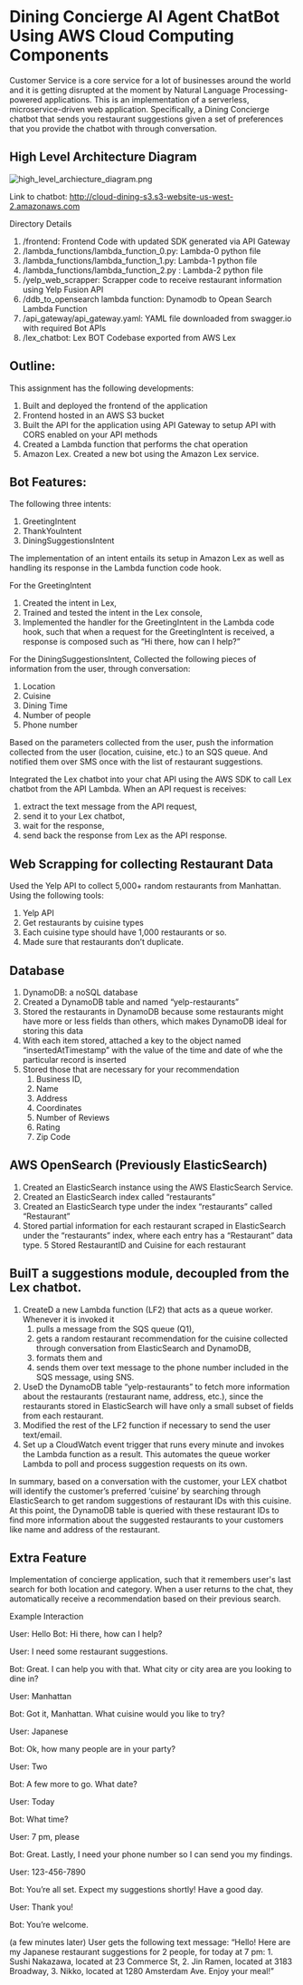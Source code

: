 # Dining Concierge AI Agent ChatBot Using AWS Cloud Computing Components

Customer Service is a core service for a lot of businesses around the world and it is getting disrupted at the moment by Natural Language Processing-powered applications. This is an implementation of a serverless, microservice-driven web application. Specifically, a Dining Concierge chatbot that sends you restaurant suggestions given a set of preferences that you provide the chatbot with through conversation.

## High Level Architecture Diagram
![high_level_archiecture_diagram.png](high_level_archiecture_diagram.png)

Link to chatbot: http://cloud-dining-s3.s3-website-us-west-2.amazonaws.com

Directory Details
1) /frontend: Frontend Code with updated SDK generated via API Gateway
2) /lambda_functions/lambda_function_0.py: Lambda-0 python file
2) /lambda_functions/lambda_function_1.py: Lambda-1 python file
4) /lambda_functions/lambda_function_2.py : Lambda-2 python file
5) /yelp_web_scrapper: Scrapper code to receive restaurant information using Yelp Fusion API
6) /ddb_to_opensearch lambda function: Dynamodb to Opean Search Lambda Function
7) /api_gateway/api_gateway.yaml: YAML file downloaded from swagger.io with required Bot APIs
8) /lex_chatbot: Lex BOT Codebase exported from AWS Lex

## Outline:

This assignment has the following developments:

1. Built and deployed the frontend of the application
2. Frontend hosted in an AWS S3 bucket
3. Built the API for the application using API Gateway to setup  API with CORS enabled on your API methods
4. Created a Lambda function that performs the chat operation 
5. Amazon Lex. Created a new bot using the Amazon Lex service. 

## Bot Features:
The following three intents:
1. GreetingIntent
2. ThankYouIntent
3. DiningSuggestionsIntent

The implementation of an intent entails its setup in Amazon Lex as well as handling its response in the Lambda function code hook.

For the GreetingIntent
1. Created the intent in Lex, 
2. Trained and tested the intent in the Lex console, 
3. Implemented the handler for the GreetingIntent in the Lambda code hook, such that when a request for the GreetingIntent is received, a response is composed such as “Hi there, how can I help?”

For the DiningSuggestionsIntent, 
Collected the following pieces of information from the user, through conversation:
1. Location
2. Cuisine
3. Dining Time
4. Number of people
5. Phone number

Based on the parameters collected from the user, push the information collected from the user (location, cuisine, etc.) to an SQS queue. 
And notified them over SMS once with  the list of restaurant suggestions.

Integrated the Lex chatbot into your chat API using the AWS SDK to call Lex chatbot from the API Lambda.
When an API request is receives:
1. extract the text message from the API request, 
2. send it to your Lex chatbot, 
3. wait for the response, 
4. send back the response from Lex as the API response.

## Web Scrapping for collecting Restaurant Data

Used the Yelp API to collect 5,000+ random restaurants from Manhattan.
Using the following tools:
1. Yelp API
2. Get restaurants by cuisine types 
3. Each cuisine type should have 1,000 restaurants or so.
4. Made sure that restaurants don’t duplicate.

## Database
1. DynamoDB: a noSQL database
2. Created a DynamoDB table and named “yelp-restaurants”
3. Stored the restaurants in DynamoDB because some restaurants might have more or less fields than others, which makes DynamoDB ideal for storing this data
4. With each item stored, attached a key to the object named “insertedAtTimestamp” with the value of the time and date of whe the particular record is inserted
5. Stored those that are necessary for your recommendation
   1. Business ID, 
   2. Name
   3. Address
   4. Coordinates
   5. Number of Reviews
   6. Rating
   7. Zip Code
   
## AWS OpenSearch (Previously ElasticSearch) 
1. Created an ElasticSearch instance using the AWS ElasticSearch Service. 
2. Created an ElasticSearch index called “restaurants” 
3. Created an ElasticSearch type under the index “restaurants” called “Restaurant”
4. Stored partial information for each restaurant scraped in ElasticSearch under the “restaurants” index, where each entry has a “Restaurant” data type.
5 Stored RestaurantID and Cuisine for each restaurant


## BuilT a suggestions module, decoupled from the Lex chatbot.
1. CreateD a new Lambda function (LF2) that acts as a queue worker. Whenever it is invoked it 
   1. pulls a message from the SQS queue (Q1), 
   2.  gets a random restaurant recommendation for the cuisine collected through conversation from ElasticSearch and DynamoDB, 
   3. formats them and 
   4. sends them over text message to the phone number included in the SQS message, using SNS.
2. UseD the DynamoDB table “yelp-restaurants” to fetch more information about the restaurants (restaurant name, address, etc.), since the restaurants stored in ElasticSearch will have only a small subset of fields from each restaurant.
3. Modified the rest of the LF2 function if necessary to send the user text/email.
4. Set up a CloudWatch event trigger that runs every minute and invokes the Lambda function as a result. This automates the queue worker Lambda to poll and process suggestion requests on its own.
 

In summary, based on a conversation with the customer, your LEX chatbot will identify the customer’s preferred ‘cuisine’ by searching through ElasticSearch to get random suggestions of restaurant IDs with this cuisine. At this point, the DynamoDB table is queried with these restaurant IDs to find more information about the suggested restaurants to your customers like name and address of the restaurant.

 

## Extra Feature
Implementation of concierge application, such that it remembers user's last search for both location and category. When a user returns to the chat, they automatically receive a recommendation based on their previous search.

Example Interaction

User: Hello
Bot: Hi there, how can I help? 

User: I need some restaurant suggestions.

Bot: Great. I can help you with that. What city or city area are you looking to dine in?

User: Manhattan

Bot: Got it, Manhattan. What cuisine would you like to try?

User: Japanese

Bot: Ok, how many people are in your party?

User: Two

Bot: A few more to go. What date?

User: Today

Bot: What time?

User: 7 pm, please

Bot: Great. Lastly, I need your phone number so I can send you my findings.

User: 123-456-7890

Bot: You’re all set. Expect my suggestions shortly! Have a good day.

User: Thank you!

Bot: You’re welcome.

(a few minutes later)
User gets the following text message:
“Hello! Here are my Japanese restaurant suggestions for 2 people, for today at 7 pm: 1. Sushi Nakazawa, located at 23 Commerce St, 2. Jin Ramen, located at 3183 Broadway, 3. Nikko, located at 1280 Amsterdam Ave. Enjoy your meal!”

